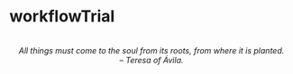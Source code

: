 # workflowTrial
<!-- QUOTE:START -->
<p align="center"><br><i>All things must come to the soul from its roots, from where it is planted.</i><br><i>– Teresa of Ávila.</i><br></p>
<!-- QUOTE:END -->


